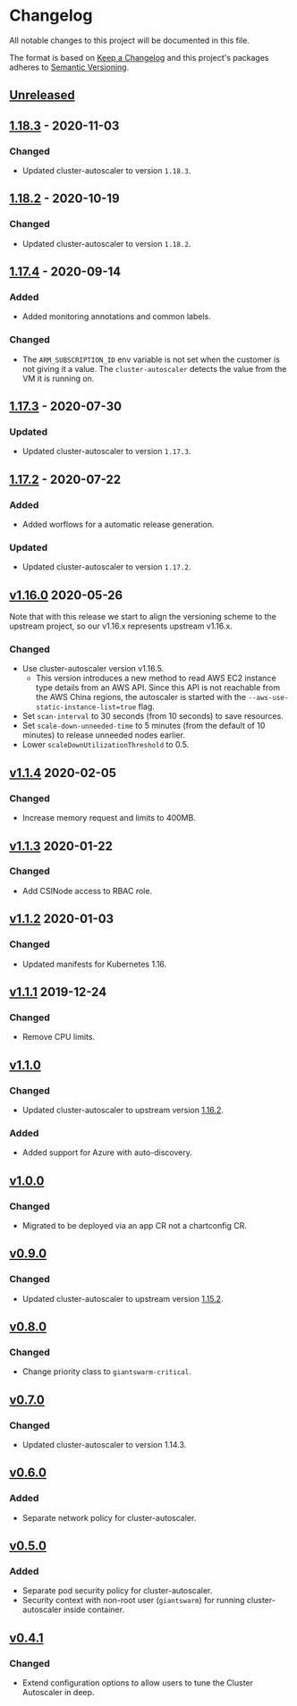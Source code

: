 # Changelog

All notable changes to this project will be documented in this file.

The format is based on [Keep a Changelog](http://keepachangelog.com/en/1.0.0/)
and this project's packages adheres to [Semantic Versioning](http://semver.org/spec/v2.0.0.html).


## [Unreleased]

## [1.18.3] - 2020-11-03

### Changed

- Updated cluster-autoscaler to version `1.18.3`.

## [1.18.2] - 2020-10-19

### Changed

- Updated cluster-autoscaler to version `1.18.2`.

## [1.17.4] - 2020-09-14

### Added
- Added monitoring annotations and common labels.

### Changed
- The `ARM_SUBSCRIPTION_ID` env variable is not set when the customer is not giving it a value. The `cluster-autoscaler` detects the value from the VM it is running on.

## [1.17.3] - 2020-07-30

### Updated

- Updated cluster-autoscaler to version `1.17.3`.

## [1.17.2] - 2020-07-22

### Added
- Added worflows for a automatic release generation.

### Updated
- Updated cluster-autoscaler to version `1.17.2`.

## [v1.16.0](https://github.com/giantswarm/cluster-autoscaler-app/compare/v1.1.4...v1.16.0) 2020-05-26

Note that with this release we start to align the versioning scheme to the upstream project, so our v1.16.x represents upstream v1.16.x.

### Changed

- Use cluster-autoscaler version v1.16.5.
  - This version introduces a new method to read AWS EC2 instance type details from an AWS API. Since this API is not reachable from the AWS China regions, the autoscaler is started with the `--aws-use-static-instance-list=true` flag.
- Set `scan-interval` to 30 seconds (from 10 seconds) to save resources.
- Set `scale-down-unneeded-time` to 5 minutes (from the default of 10 minutes) to release unneeded nodes earlier.
- Lower `scaleDownUtilizationThreshold` to 0.5.

## [v1.1.4] 2020-02-05

### Changed

- Increase memory request and limits to 400MB.

## [v1.1.3] 2020-01-22

### Changed

- Add CSINode access to RBAC role.

## [v1.1.2] 2020-01-03

### Changed

- Updated manifests for Kubernetes 1.16.

## [v1.1.1] 2019-12-24

### Changed

- Remove CPU limits.

## [v1.1.0]

### Changed

- Updated cluster-autoscaler to upstream version [1.16.2](https://github.com/kubernetes/autoscaler/releases/tag/cluster-autoscaler-1.16.2).

### Added

- Added support for Azure with auto-discovery.

## [v1.0.0]

### Changed

- Migrated to be deployed via an app CR not a chartconfig CR.

## [v0.9.0]

### Changed

- Updated cluster-autoscaler to upstream version [1.15.2](https://github.com/kubernetes/autoscaler/releases/tag/cluster-autoscaler-1.15.2).

## [v0.8.0] 

### Changed

- Change priority class to `giantswarm-critical`.


## [v0.7.0]

### Changed

- Updated cluster-autoscaler to version 1.14.3.


## [v0.6.0]

### Added

- Separate network policy for cluster-autoscaler.


## [v0.5.0]

### Added

- Separate pod security policy for cluster-autoscaler.
- Security context with non-root user (`giantswarm`) for running cluster-autoscaler inside container.


## [v0.4.1]

### Changed

- Extend configuration options to allow users to tune the Cluster Autoscaler in deep.

[Unreleased]: https://github.com/giantswarm/cluster-autoscaler-app/compare/v1.18.3...HEAD
[1.18.3]: https://github.com/giantswarm/cluster-autoscaler-app/compare/v1.18.2...v1.18.3
[1.18.2]: https://github.com/giantswarm/cluster-autoscaler-app/compare/v1.17.4...v1.18.2
[1.17.4]: https://github.com/giantswarm/cluster-autoscaler-app/compare/v1.17.3...v1.17.4
[1.17.3]: https://github.com/giantswarm/cluster-autoscaler-app/compare/v1.17.2...v1.17.3
[1.17.2]: https://github.com/giantswarm/cluster-autoscaler-app/compare/v1.1.5...v1.17.2
[v1.1.5]: https://github.com/giantswarm/cluster-autoscaler-app/compare/v1.1.4...v1.1.5
[v1.1.4]: https://github.com/giantswarm/cluster-autoscaler-app/pull/17
[v1.1.3]: https://github.com/giantswarm/cluster-autoscaler-app/pull/14
[v1.1.2]: https://github.com/giantswarm/cluster-autoscaler-app/pull/13
[v1.1.1]: https://github.com/giantswarm/cluster-autoscaler-app/pull/11
[v1.1.0]: https://github.com/giantswarm/cluster-autoscaler-app/pull/9
[v1.0.0]: https://github.com/giantswarm/cluster-autoscaler-app/pull/6
[v0.9.0]: https://github.com/giantswarm/kubernetes-cluster-autoscaler/pull/27
[v0.8.0]: https://github.com/giantswarm/kubernetes-cluster-autoscaler/pull/26 
[v0.7.0]: https://github.com/giantswarm/kubernetes-cluster-autoscaler/pull/24
[v0.6.0]: https://github.com/giantswarm/kubernetes-cluster-autoscaler/pull/23
[v0.5.0]: https://github.com/giantswarm/kubernetes-cluster-autoscaler/pull/22
[v0.4.1]: https://github.com/giantswarm/kubernetes-cluster-autoscaler/pull/21
